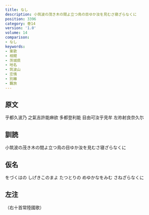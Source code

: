```yaml
---
title: なし
description: 小筑波の茂き木の間よ立つ鳥の目ゆか汝を見むさ寝ざらなくに
position: 3396
category: 巻14
version: '1.0'
volume: 14
comparison:
- なし
keywords:
- 東歌
- 相聞
- 茨城県
- 地名
- 筑波山
- 恋情
- 別離
- 羈旅
---
```


## 原文

乎都久波乃 之氣吉許能麻欲 多都登利能 目由可汝乎見牟 左祢射良奈久尓

## 訓読

小筑波の茂き木の間よ立つ鳥の目ゆか汝を見むさ寝ざらなくに

## 仮名

をづくはの しげきこのまよ たつとりの めゆかなをみむ さねざらなくに

## 左注

（右十首常陸國歌）
